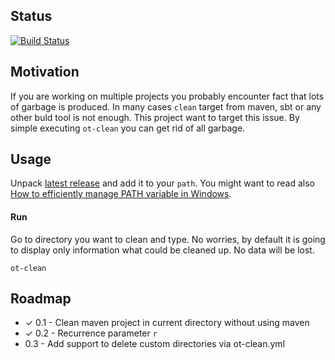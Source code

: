 ## Status

[![Build Status](https://travis-ci.org/ggajos/ot-clean.svg?branch=master)](https://travis-ci.org/ggajos/ot-clean)

## Motivation

If you are working on multiple projects you probably encounter fact that lots
of garbage is produced. In many cases `clean` target from maven, sbt or any
other buld tool is not enough. This project want to target this issue. By simple
executing `ot-clean` you can get rid of all garbage.

## Usage

Unpack [latest release](https://github.com/ggajos/ot-clean/releases) and add it
to your `path`. You might want to read also [How to efficiently manage PATH variable in Windows](http://ggajos.com/environment-variables-management/).

#### Run

Go to directory you want to clean and type. No worries, by default it is going to
display only information what could be cleaned up. No data will be lost.

```
ot-clean
```

## Roadmap

* ✓ 0.1 - Clean maven project in current directory without using maven
* ✓ 0.2 - Recurrence parameter `r`
* 0.3 - Add support to delete custom directories via ot-clean.yml